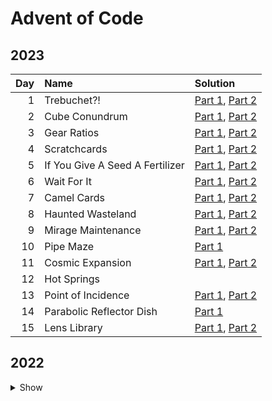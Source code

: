 # Advent of Code

## 2023

| Day | Name                            | Solution                                                             |
| --: | :------------------------------ | :------------------------------------------------------------------- |
|   1 | Trebuchet?!                     | [Part 1](2023/day-01/part_one.py), [Part 2](2023/day-01/part_two.py) |
|   2 | Cube Conundrum                  | [Part 1](2023/day-02/part_one.py), [Part 2](2023/day-02/part_two.py) |
|   3 | Gear Ratios                     | [Part 1](2023/day-03/part_one.py), [Part 2](2023/day-03/part_two.py) |
|   4 | Scratchcards                    | [Part 1](2023/day-04/part_one.py), [Part 2](2023/day-04/part_two.py) |
|   5 | If You Give A Seed A Fertilizer | [Part 1](2023/day-05/part_one.py), [Part 2](2023/day-05/part_two.py) |
|   6 | Wait For It                     | [Part 1](2023/day-06/part_one.py), [Part 2](2023/day-06/part_two.py) |
|   7 | Camel Cards                     | [Part 1](2023/day-07/part_one.py), [Part 2](2023/day-07/part_two.py) |
|   8 | Haunted Wasteland               | [Part 1](2023/day-08/part_one.py), [Part 2](2023/day-08/part_two.py) |
|   9 | Mirage Maintenance              | [Part 1](2023/day-09/part_one.py), [Part 2](2023/day-09/part_two.py) |
|  10 | Pipe Maze                       | [Part 1](2023/day-10/part_one.py)                                    |
|  11 | Cosmic Expansion                | [Part 1](2023/day-11/part_one.py), [Part 2](2023/day-11/part_two.py) |
|  12 | Hot Springs                     |                                                                      |
|  13 | Point of Incidence              | [Part 1](2023/day-13/part_one.py), [Part 2](2023/day-13/part_two.py) |
|  14 | Parabolic Reflector Dish        | [Part 1](2023/day-14/part_one.py)                                    |
|  15 | Lens Library                    | [Part 1](2023/day-15/part_one.py), [Part 2](2023/day-15/part_two.py) |

## 2022

<details>
  <summary>
    Show
  </summary>

| Day | Name                    | Solution                                                             |
| --: | :---------------------- | :------------------------------------------------------------------- |
|   1 | Calorie Counting        | [Part 1](2022/day-01/part_one.py), [Part 2](2022/day-01/part_two.py) |
|   2 | Rock Paper Scissors     | [Part 1](2022/day-02/part_one.py), [Part 2](2022/day-02/part_two.py) |
|   3 | Rucksack Reorganization | [Part 1](2022/day-03/part_one.py), [Part 2](2022/day-03/part_two.py) |
|   4 | Camp Cleanup            | [Part 1](2022/day-04/part_one.py), [Part 2](2022/day-04/part_two.py) |
|   5 | Supply Stacks           | [Part 1](2022/day-05/part_one.py), [Part 2](2022/day-05/part_two.py) |
|   6 | Tuning Trouble          | [Part 1](2022/day-06/part_one.py), [Part 2](2022/day-06/part_two.py) |
|   7 | No Space Left On Device | [Part 1](2022/day-07/part_one.py), [Part 2](2022/day-07/part_two.py) |
|   8 | Treetop Tree House      | [Part 1](2022/day-08/part_one.py), [Part 2](2022/day-08/part_two.py) |
|   9 | Rope Bridge             | [Part 1](2022/day-09/part_one.py), [Part 2](2022/day-09/part_two.py) |
|  10 | Cathode-Ray Tube        | [Part 1](2022/day-10/part_one.py), [Part 2](2022/day-10/part_two.py) |
|  11 | Monkey in the Middle    | [Part 1](2022/day-11/part_one.py), [Part 2](2022/day-11/part_two.py) |

</details>
